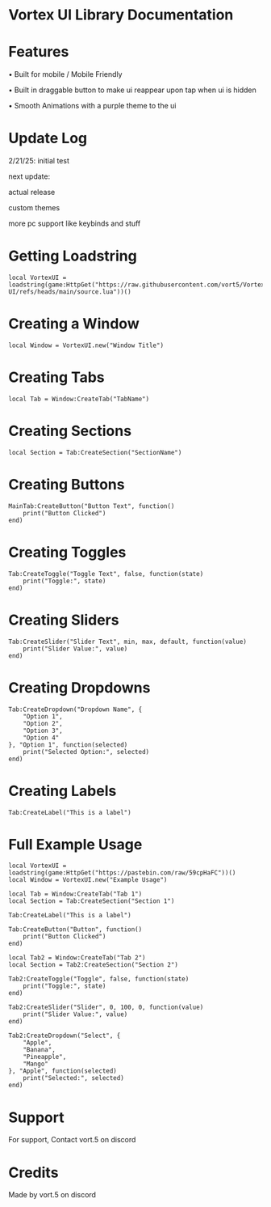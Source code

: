 # Vortex UI Library Documentation

# Features
• Built for mobile / Mobile Friendly

• Built in draggable button to make ui reappear upon 
tap when ui is hidden

• Smooth Animations with a purple theme to the ui

# Update Log
2/21/25: initial test

next update: 

actual release

custom themes

more pc support like keybinds and stuff

# Getting Loadstring
```
local VortexUI = loadstring(game:HttpGet("https://raw.githubusercontent.com/vort5/Vortex-UI/refs/heads/main/source.lua"))()
```

# Creating a Window
```
local Window = VortexUI.new("Window Title")
```

# Creating Tabs
```
local Tab = Window:CreateTab("TabName")
```

# Creating Sections
```
local Section = Tab:CreateSection("SectionName")
```

# Creating Buttons
```
MainTab:CreateButton("Button Text", function()
    print("Button Clicked")
end)
```

# Creating Toggles
```
Tab:CreateToggle("Toggle Text", false, function(state)
    print("Toggle:", state)
end)
```

# Creating Sliders
```
Tab:CreateSlider("Slider Text", min, max, default, function(value)
    print("Slider Value:", value)
end)
```

# Creating Dropdowns
```
Tab:CreateDropdown("Dropdown Name", {
    "Option 1",
    "Option 2",
    "Option 3",
    "Option 4"
}, "Option 1", function(selected)
    print("Selected Option:", selected)
end)
```

# Creating Labels
```
Tab:CreateLabel("This is a label")
```

# Full Example Usage
```
local VortexUI = loadstring(game:HttpGet("https://pastebin.com/raw/59cpHaFC"))()
local Window = VortexUI.new("Example Usage")

local Tab = Window:CreateTab("Tab 1")
local Section = Tab:CreateSection("Section 1")

Tab:CreateLabel("This is a label")

Tab:CreateButton("Button", function()
    print("Button Clicked")
end)

local Tab2 = Window:CreateTab("Tab 2")
local Section = Tab2:CreateSection("Section 2")

Tab2:CreateToggle("Toggle", false, function(state)
    print("Toggle:", state)
end)

Tab2:CreateSlider("Slider", 0, 100, 0, function(value)
    print("Slider Value:", value)
end)

Tab2:CreateDropdown("Select", {
    "Apple",
    "Banana",
    "Pineapple",
    "Mango"
}, "Apple", function(selected)
    print("Selected:", selected)
end)
```

# Support
For support, Contact vort.5 on discord

# Credits
Made by vort.5 on discord



